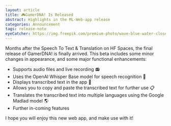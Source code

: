 ```yaml
---
layout: article
title: 🎮GamerDNA! Is Released 
abstract: Highlights in the ML-Web-app release
categories: Announcement
tags: release-note
eyeCatcher: https://img.freepik.com/premium-photo/wave-blue-water-close-up_100367-775.jpg
---
```


Months after the Speech To Text & Translation on HF Spaces, the final release of GamerDNA! is finally arrived. This beta includes some minor changes in appearance, and some major functional enhancements:
* Supports audio files and live recording 📻
* Uses the OpenAI Whisper Base model for speech recognition 💬
* Displays transcribed text in the app 📝
* Allows you to copy and paste the transcribed text for further use 📋
* Translates the transcribed text into multiple languages using the Google Madlad model 🌎
* Further in-coming features 

I hope you will enjoy this new web app, and make use with it!
